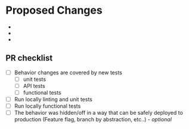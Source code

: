 # Proposed Changes

-
-
-

## PR checklist

- [ ] Behavior changes are covered by new tests
  - [ ] unit tests
  - [ ] API tests
  - [ ] functional tests
- [ ] Run locally linting and unit tests
- [ ] Run locally functional tests
- [ ] The behavior was hidden/off in a way that can be safely deployed to production (Feature flag, branch by abstraction, etc..) - _optional_
